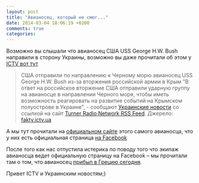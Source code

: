 ```yaml
---
layout: post
title: "Авианосец, который не смог..."
date: 2014-03-04 18:06:19 +0200
comments: true
categories:
---
```

Возможно вы слышали что авианосец США USS George H.W. Bush направили в сторону Украины, возможно вы даже прочитали об этом у [ICTV вот тут](http://fakty.ictv.ua/ru/index/read-news/id/1506591)

> США отправили по направлению к Черному морю авианосец USS George H.W. Bush из-за вторжения российской армии в Крым
> "В ответ на российское вторжение США отправили ударную группу на авианосце в направлении Черного моря, чтобы иметь возможность реагировать на развитие событий на Крымском полуострове в Украине", - сообщают [Украинские новости](http://un.ua/ukr/) со ссылкой на сайт [Turner Radio Network RSS Feed](http://www.turnerradionetwork.com/news/340-pat).
> Джерело: [fakty.ictv.ua](fakty.ictv.ua)

А мы тут прочитали на [официальном сайте](http://www.public.navy.mil/airfor/cvn77/Pages/USS%20GEORGE%20H.W.%20BUSH%20(CVN%2077).aspx) этого самого авианосца, что у них есть официальная страница [на Facebook](http://www.facebook.com/USSGeorgeHWBush)

После того как нас отпустила истерика по поводу того что экипаж авианосца ведет официальную страницу на Facebook – мы прочитали там о том, что авианосец [прибыл в Грецию сегодня](https://www.facebook.com/notes/uss-george-hw-bush-cvn-77/uss-george-hw-bush-arrives-in-greece/666275313432490).

Привет ICTV и Украинским новостям;)
